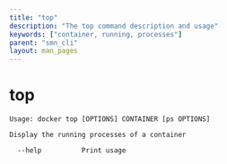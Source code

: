 ```yaml
---
title: "top"
description: "The top command description and usage"
keywords: ["container, running, processes"]
parent: "smn_cli"
layout: man_pages
---
```


# top

    Usage: docker top [OPTIONS] CONTAINER [ps OPTIONS]

    Display the running processes of a container

      --help          Print usage
